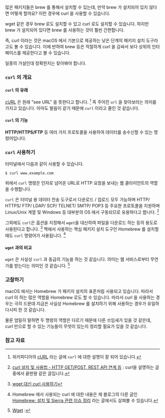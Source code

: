많은 패키지들은 brew 를 통해서 설치할 수 있는데, 만약 brew 가 설치되어 있지 않다면 어떻게 할까요? 이런 경우에 curl 을 사용할 수 있습니다. 

wget 같은 경우 brew 로도 설치할 수 있고 curl 로도 설치할 수 있습니다. 하지만 brew 가 설치되어 있다면 brew 를 사용하는 것이 훨씬 간편합니다. 

즉, curl 이라는 것은 macOS 에서 기본으로 제공하는 낮은 단계의 패키지 설치 도구라고도 볼 수 있습니다. 이에 반하여 brew 등은 적절하게 curl 을 감싸서 보다 상위의 인터페이스를 제공한다고 볼 수 있습니다. 

일종의 가설인데 정확한지는 찾아봐야 합니다.

### `curl` 의 개요 

#### `curl` 의 유래

[cURL](https://en.wikipedia.org/wiki/CURL) 은 원래 "see URL" 을 뜻한다고 합니다. [^curl] 즉 주어진 `url` 을 찾아보라는 의미를 가지고 있습니다. 아마도 발음이 같기 때문에 `curl` 이라고 줄인 것 같습니다.

#### `curl` 의 기능

**HTTP/HTTPS/FTP** 등 여러 가지 프로토콜을 사용하여 데이터를 송수신할 수 있는 명령어입니다. 

### `curl` 사용하기

터미널에서 다음과 같이 사용할 수 있습니다.

```
$ curl www.example.com
```

위에서 `curl` 명령은 인자로 넘어온 URL로 HTTP 요청을 보내는 웹 클라이언트의 역할을 수행합니다. 

`curl` 은 터미널 용 데이터 전송 도구로서 다운로드 / 업로드 모두 가능하며 HTTP/ HTTPS/ FTP/ LDAP/ SCP/ TELNET/ SMTP/ POP3 등 주요한 프로토콜을 지원하며 Linux/Unix 계열 및 Windows 등 대부분의 OS 에서 구동되므로 유용하다고 합니다. [^lesstif]  
	
그외에도 `curl`은 옵션을 지정해서 `wget`을 대신하여 파일을 다운로드 하는 등의 용도로 사용된다고 합니다. [^dezang] 맥에서 사용하는 핵심 패키지 설치 도구인 Homebrew 를 설치할 때도 `curl` 명령어가 사용됩니다. [^curl-homebrew]

#### `wget` 과의 비교

`wget` 은 사실상 `curl` 과 동급의 기능을 하는 것 같습니다. 의미는 웹 서비스로부터 무언가를 받는다는 의미인 것 같습니다. [^wget]

### 고찰하기 

macOS 에서는 Homebrew 가 패키지 설치의 표준처럼 사용되고 있습니다. 따라서 curl 이 하는 많은 역할을 Homebrew 로도 할 수 있습니다. 따라서 curl 을 사용하는 경우는 극히 드문데 지금은 사실상 Homebrew 를 설치하기 위해 사용하는 경우가 유일하다시피 한 것 같습니다.

물론 엄밀히 말하면 두 명령의 역할은 다르기 때문에 다른 쓰임새가 있을 것 같은데, curl 만으로 할 수 있는 기능들이 무엇이 있는지 정리할 필요가 있을 것 같습니다.

### 참고 자료

[^curl]: 위키피디아의 [cURL](https://en.wikipedia.org/wiki/CURL) 라는 글에 `curl` 에 대한 설명이 잘 되어 있습니다. 

[^lesstif]: [curl 설치 및 사용법 - HTTP GET/POST, REST API 연계 등](https://www.lesstif.com/pages/viewpage.action?pageId=14745703) : curl을 설명하는 글 중에서 끝판왕 같은 글입니다.

[^dezang]: [wget 대신 curl 사용하기](http://dezang.net/884)

[^curl-homebrew]: Homebrew 에서 사용되는 curl 에 대한 내용은 제 블로그의 다른 글인 [Homebrew: 설치 및 Sierra 관련 이슈 정리](http://xho95.github.io/macos/sierra/package/homebrew/issues/2017/01/13/Using-Homebrew-and-some-Issues.html) 라는 글에서도 살펴볼 수 있습니다.

[^wget]: [Wget](https://en.wikipedia.org/wiki/Wget) : 
